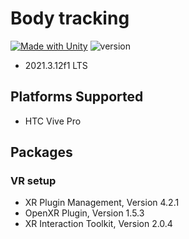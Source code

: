 # Body tracking

[![Made with Unity](https://img.shields.io/badge/Made%20with-Unity-57b9d3.svg?style=flat&logo=unity)](https://unity3d.com)
![version](https://img.shields.io/badge/version-2021.3.12f1-blue)

- 2021.3.12f1 LTS

## Platforms Supported
- HTC Vive Pro

## Packages

### VR setup
- XR Plugin Management, Version 4.2.1
- OpenXR Plugin, Version 1.5.3
- XR Interaction Toolkit, Version 2.0.4
